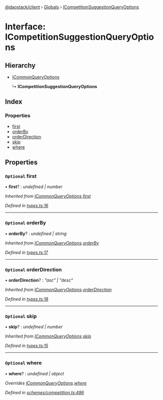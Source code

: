 [@daostack/client](../README.md) › [Globals](../globals.md) › [ICompetitionSuggestionQueryOptions](icompetitionsuggestionqueryoptions.md)

# Interface: ICompetitionSuggestionQueryOptions

## Hierarchy

* [ICommonQueryOptions](icommonqueryoptions.md)

  ↳ **ICompetitionSuggestionQueryOptions**

## Index

### Properties

* [first](icompetitionsuggestionqueryoptions.md#optional-first)
* [orderBy](icompetitionsuggestionqueryoptions.md#optional-orderby)
* [orderDirection](icompetitionsuggestionqueryoptions.md#optional-orderdirection)
* [skip](icompetitionsuggestionqueryoptions.md#optional-skip)
* [where](icompetitionsuggestionqueryoptions.md#optional-where)

## Properties

### `Optional` first

• **first**? : *undefined | number*

*Inherited from [ICommonQueryOptions](icommonqueryoptions.md).[first](icommonqueryoptions.md#optional-first)*

*Defined in [types.ts:16](https://github.com/daostack/client/blob/7361fcc/src/types.ts#L16)*

___

### `Optional` orderBy

• **orderBy**? : *undefined | string*

*Inherited from [ICommonQueryOptions](icommonqueryoptions.md).[orderBy](icommonqueryoptions.md#optional-orderby)*

*Defined in [types.ts:17](https://github.com/daostack/client/blob/7361fcc/src/types.ts#L17)*

___

### `Optional` orderDirection

• **orderDirection**? : *"asc" | "desc"*

*Inherited from [ICommonQueryOptions](icommonqueryoptions.md).[orderDirection](icommonqueryoptions.md#optional-orderdirection)*

*Defined in [types.ts:18](https://github.com/daostack/client/blob/7361fcc/src/types.ts#L18)*

___

### `Optional` skip

• **skip**? : *undefined | number*

*Inherited from [ICommonQueryOptions](icommonqueryoptions.md).[skip](icommonqueryoptions.md#optional-skip)*

*Defined in [types.ts:15](https://github.com/daostack/client/blob/7361fcc/src/types.ts#L15)*

___

### `Optional` where

• **where**? : *undefined | object*

*Overrides [ICommonQueryOptions](icommonqueryoptions.md).[where](icommonqueryoptions.md#optional-where)*

*Defined in [schemes/competition.ts:486](https://github.com/daostack/client/blob/7361fcc/src/schemes/competition.ts#L486)*
